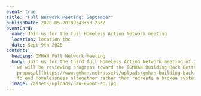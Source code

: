 ```yaml
---
event: true
title: "Full Network Meeting: September"
publishDate: 2020-05-20T09:43:53.233Z
eventCard:
  name: Join us for the full Homeless Action Network meeting
  location: location tbc
  date: Sept 9th 2020
content:
  heading: GMHAN Full Network Meeting
  body: Join us for the third full Homeless Action Network meeting of 2020, where
    we will be reviewing progress toward the [GMHAN Building Back Better
    proposal](https://www.gmhan.net/assets/uploads/gmhan-building-back-better-proposal.pdf)
    to end homelessness altogether rather than recreate a broken system.
  image: /assets/uploads/han-event-ab.jpg
---
```

